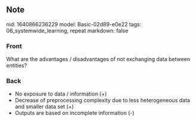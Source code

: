 ## Note
nid: 1640866236229
model: Basic-02d89-e0e22
tags: 06_systemwide_learning, repeat
markdown: false

### Front
What are the advantages / disadvantages of not exchanging data between entities?

### Back
<ul><li>No exposure to data / information (+)</li><li>Decrease of preprocessing complexity due to less heterogeneous data and smaller data set (+)</li><li>Outputs are based on incomplete information (-)</li></ul>
